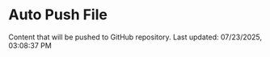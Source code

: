 # Auto Push File

Content that will be pushed to GitHub repository.
Last updated: 07/23/2025, 03:08:37 PM